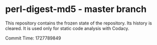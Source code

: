 # perl-digest-md5 - master branch

This repository contains the frozen state of the repository.
Its history is cleared. It is used only for static code
analysis with Codacy.

Commit Time: 1727789849
